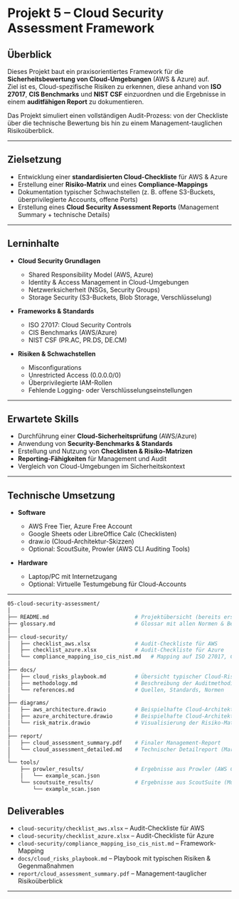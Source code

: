 # Projekt 5 – Cloud Security Assessment Framework

## Überblick
Dieses Projekt baut ein praxisorientiertes Framework für die **Sicherheitsbewertung von Cloud-Umgebungen** (AWS & Azure) auf.  
Ziel ist es, Cloud-spezifische Risiken zu erkennen, diese anhand von **ISO 27017**, **CIS Benchmarks** und **NIST CSF** einzuordnen und die Ergebnisse in einem **auditfähigen Report** zu dokumentieren.  

Das Projekt simuliert einen vollständigen Audit-Prozess: von der Checkliste über die technische Bewertung bis hin zu einem Management-tauglichen Risikoüberblick.  

---

## Zielsetzung
- Entwicklung einer **standardisierten Cloud-Checkliste** für AWS & Azure  
- Erstellung einer **Risiko-Matrix** und eines **Compliance-Mappings**  
- Dokumentation typischer Schwachstellen (z. B. offene S3-Buckets, überprivilegierte Accounts, offene Ports)  
- Erstellung eines **Cloud Security Assessment Reports** (Management Summary + technische Details)  

---

## Lerninhalte
- **Cloud Security Grundlagen**
  - Shared Responsibility Model (AWS, Azure)
  - Identity & Access Management in Cloud-Umgebungen
  - Netzwerksicherheit (NSGs, Security Groups)
  - Storage Security (S3-Buckets, Blob Storage, Verschlüsselung)

- **Frameworks & Standards**
  - ISO 27017: Cloud Security Controls
  - CIS Benchmarks (AWS/Azure)
  - NIST CSF (PR.AC, PR.DS, DE.CM)

- **Risiken & Schwachstellen**
  - Misconfigurations
  - Unrestricted Access (0.0.0.0/0)
  - Überprivilegierte IAM-Rollen
  - Fehlende Logging- oder Verschlüsselungseinstellungen

---

## Erwartete Skills
- Durchführung einer **Cloud-Sicherheitsprüfung** (AWS/Azure)  
- Anwendung von **Security-Benchmarks & Standards**  
- Erstellung und Nutzung von **Checklisten & Risiko-Matrizen**  
- **Reporting-Fähigkeiten** für Management und Audit  
- Vergleich von Cloud-Umgebungen im Sicherheitskontext  

---

## Technische Umsetzung
- **Software**
  - AWS Free Tier, Azure Free Account
  - Google Sheets oder LibreOffice Calc (Checklisten)
  - draw.io (Cloud-Architektur-Skizzen)
  - Optional: ScoutSuite, Prowler (AWS CLI Auditing Tools)

- **Hardware**
  - Laptop/PC mit Internetzugang
  - Optional: Virtuelle Testumgebung für Cloud-Accounts

---
```bash
05-cloud-security-assessment/
│
├── README.md                           # Projektübersicht (bereits erstellt)
├── glossary.md                         # Glossar mit allen Normen & Begriffen
│
├── cloud-security/
│   ├── checklist_aws.xlsx              # Audit-Checkliste für AWS
│   ├── checklist_azure.xlsx            # Audit-Checkliste für Azure
│   └── compliance_mapping_iso_cis_nist.md   # Mapping auf ISO 27017, CIS Benchmarks, NIST CSF
│
├── docs/
│   ├── cloud_risks_playbook.md         # Übersicht typischer Cloud-Risiken & Gegenmaßnahmen
│   ├── methodology.md                  # Beschreibung der Auditmethodik & Tools
│   └── references.md                   # Quellen, Standards, Normen
│
├── diagrams/
│   ├── aws_architecture.drawio         # Beispielhafte Cloud-Architektur (AWS)
│   ├── azure_architecture.drawio       # Beispielhafte Cloud-Architektur (Azure)
│   └── risk_matrix.drawio              # Visualisierung der Risiko-Matrix
│
├── report/
│   ├── cloud_assessment_summary.pdf    # Finaler Management-Report
│   └── cloud_assessment_detailed.md    # Technischer Detailreport (Markdown)
│
└── tools/
    ├── prowler_results/                # Ergebnisse aus Prowler (AWS CLI Audit Tool)
    │   └── example_scan.json
    └── scoutsuite_results/             # Ergebnisse aus ScoutSuite (Multi-Cloud)
        └── example_scan.json
```

## Deliverables
- `cloud-security/checklist_aws.xlsx` – Audit-Checkliste für AWS  
- `cloud-security/checklist_azure.xlsx` – Audit-Checkliste für Azure  
- `cloud-security/compliance_mapping_iso_cis_nist.md` – Framework-Mapping  
- `docs/cloud_risks_playbook.md` – Playbook mit typischen Risiken & Gegenmaßnahmen  
- `report/cloud_assessment_summary.pdf` – Management-tauglicher Risikoüberblick  

---

 

